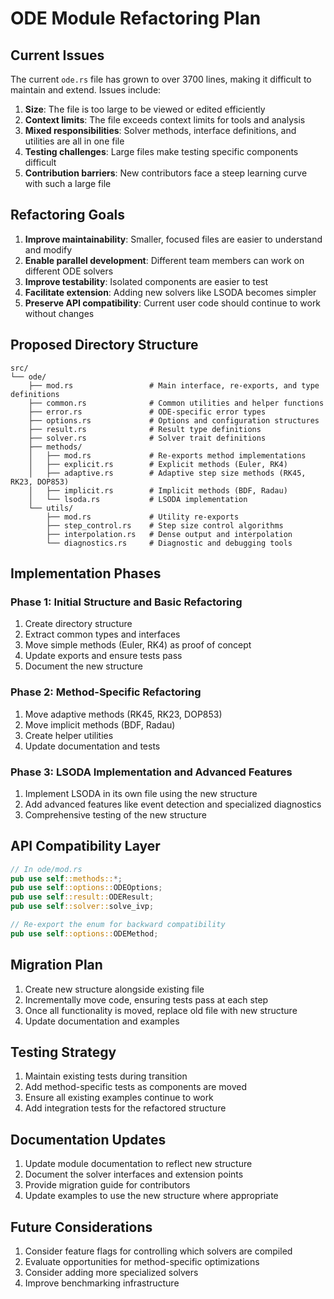 # ODE Module Refactoring Plan

## Current Issues

The current `ode.rs` file has grown to over 3700 lines, making it difficult to maintain and extend. Issues include:

1. **Size**: The file is too large to be viewed or edited efficiently
2. **Context limits**: The file exceeds context limits for tools and analysis
3. **Mixed responsibilities**: Solver methods, interface definitions, and utilities are all in one file
4. **Testing challenges**: Large files make testing specific components difficult
5. **Contribution barriers**: New contributors face a steep learning curve with such a large file

## Refactoring Goals

1. **Improve maintainability**: Smaller, focused files are easier to understand and modify
2. **Enable parallel development**: Different team members can work on different ODE solvers
3. **Improve testability**: Isolated components are easier to test
4. **Facilitate extension**: Adding new solvers like LSODA becomes simpler
5. **Preserve API compatibility**: Current user code should continue to work without changes

## Proposed Directory Structure

```
src/
└── ode/
    ├── mod.rs                 # Main interface, re-exports, and type definitions
    ├── common.rs              # Common utilities and helper functions
    ├── error.rs               # ODE-specific error types
    ├── options.rs             # Options and configuration structures
    ├── result.rs              # Result type definitions
    ├── solver.rs              # Solver trait definitions
    ├── methods/
    │   ├── mod.rs             # Re-exports method implementations
    │   ├── explicit.rs        # Explicit methods (Euler, RK4)
    │   ├── adaptive.rs        # Adaptive step size methods (RK45, RK23, DOP853)
    │   ├── implicit.rs        # Implicit methods (BDF, Radau)
    │   └── lsoda.rs           # LSODA implementation
    └── utils/
        ├── mod.rs             # Utility re-exports
        ├── step_control.rs    # Step size control algorithms
        ├── interpolation.rs   # Dense output and interpolation
        └── diagnostics.rs     # Diagnostic and debugging tools
```

## Implementation Phases

### Phase 1: Initial Structure and Basic Refactoring

1. Create directory structure
2. Extract common types and interfaces
3. Move simple methods (Euler, RK4) as proof of concept
4. Update exports and ensure tests pass
5. Document the new structure

### Phase 2: Method-Specific Refactoring

1. Move adaptive methods (RK45, RK23, DOP853)
2. Move implicit methods (BDF, Radau)
3. Create helper utilities
4. Update documentation and tests

### Phase 3: LSODA Implementation and Advanced Features

1. Implement LSODA in its own file using the new structure
2. Add advanced features like event detection and specialized diagnostics
3. Comprehensive testing of the new structure

## API Compatibility Layer

```rust
// In ode/mod.rs
pub use self::methods::*;
pub use self::options::ODEOptions;
pub use self::result::ODEResult;
pub use self::solver::solve_ivp;

// Re-export the enum for backward compatibility
pub use self::options::ODEMethod;
```

## Migration Plan

1. Create new structure alongside existing file
2. Incrementally move code, ensuring tests pass at each step
3. Once all functionality is moved, replace old file with new structure
4. Update documentation and examples

## Testing Strategy

1. Maintain existing tests during transition
2. Add method-specific tests as components are moved
3. Ensure all existing examples continue to work
4. Add integration tests for the refactored structure

## Documentation Updates

1. Update module documentation to reflect new structure
2. Document the solver interfaces and extension points
3. Provide migration guide for contributors
4. Update examples to use the new structure where appropriate

## Future Considerations

1. Consider feature flags for controlling which solvers are compiled
2. Evaluate opportunities for method-specific optimizations
3. Consider adding more specialized solvers
4. Improve benchmarking infrastructure